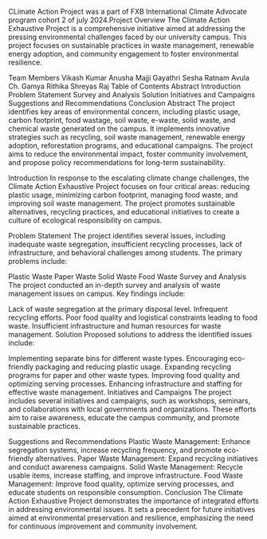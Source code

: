 CLimate Action Project was a part of FXB International Climate Advocate program cohort 2 of july 2024.Project Overview
The Climate Action Exhaustive Project is a comprehensive initiative aimed at addressing the pressing environmental challenges faced by our university campus. This project focuses on sustainable practices in waste management, renewable energy adoption, and community engagement to foster environmental resilience.

Team Members
Vikash Kumar
Anusha Majji
Gayathri Sesha Ratnam Avula
Ch. Gamya Rithika
Shreyas Raj
Table of Contents
Abstract
Introduction
Problem Statement
Survey and Analysis
Solution
Initiatives and Campaigns
Suggestions and Recommendations
Conclusion
Abstract
The project identifies key areas of environmental concern, including plastic usage, carbon footprint, food wastage, soil waste, e-waste, solid waste, and chemical waste generated on the campus. It implements innovative strategies such as recycling, soil waste management, renewable energy adoption, reforestation programs, and educational campaigns. The project aims to reduce the environmental impact, foster community involvement, and propose policy recommendations for long-term sustainability.

Introduction
In response to the escalating climate change challenges, the Climate Action Exhaustive Project focuses on four critical areas: reducing plastic usage, minimizing carbon footprint, managing food waste, and improving soil waste management. The project promotes sustainable alternatives, recycling practices, and educational initiatives to create a culture of ecological responsibility on campus.

Problem Statement
The project identifies several issues, including inadequate waste segregation, insufficient recycling processes, lack of infrastructure, and behavioral challenges among students. The primary problems include:

Plastic Waste
Paper Waste
Solid Waste
Food Waste
Survey and Analysis
The project conducted an in-depth survey and analysis of waste management issues on campus. Key findings include:

Lack of waste segregation at the primary disposal level.
Infrequent recycling efforts.
Poor food quality and logistical constraints leading to food waste.
Insufficient infrastructure and human resources for waste management.
Solution
Proposed solutions to address the identified issues include:

Implementing separate bins for different waste types.
Encouraging eco-friendly packaging and reducing plastic usage.
Expanding recycling programs for paper and other waste types.
Improving food quality and optimizing serving processes.
Enhancing infrastructure and staffing for effective waste management.
Initiatives and Campaigns
The project includes several initiatives and campaigns, such as workshops, seminars, and collaborations with local governments and organizations. These efforts aim to raise awareness, educate the campus community, and promote sustainable practices.

Suggestions and Recommendations
Plastic Waste Management: Enhance segregation systems, increase recycling frequency, and promote eco-friendly alternatives.
Paper Waste Management: Expand recycling initiatives and conduct awareness campaigns.
Solid Waste Management: Recycle usable items, increase staffing, and improve infrastructure.
Food Waste Management: Improve food quality, optimize serving processes, and educate students on responsible consumption.
Conclusion
The Climate Action Exhaustive Project demonstrates the importance of integrated efforts in addressing environmental issues. It sets a precedent for future initiatives aimed at environmental preservation and resilience, emphasizing the need for continuous improvement and community involvement.
